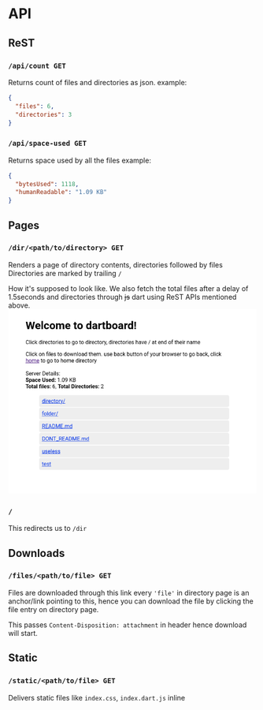 # API

## ReST

### `/api/count GET`

Returns count of files and directories as json.
example:

```json
{
  "files": 6,
  "directories": 3
}
```

### `/api/space-used GET`

Returns space used by all the files
example:

```json
{
  "bytesUsed": 1118,
  "humanReadable": "1.09 KB"
}
```

## Pages

### `/dir/<path/to/directory> GET`

Renders a page of directory contents, directories followed by files
Directories are marked by trailing `/`

How it's supposed to look like. We also fetch the total files after a delay of 1.5seconds and directories through <del>js</del> dart using ReST APIs mentioned above.
![home directory screenshot](./home-dir.png)

### `/`

This redirects us to `/dir`

## Downloads
### `/files/<path/to/file> GET`
Files are downloaded through this link every `'file'` in directory page is an anchor/link pointing to this, hence you can download the file by clicking the file entry on directory page.

This passes `Content-Disposition: attachment` in header hence download will start.

## Static
### `/static/<path/to/file> GET`
Delivers static files like `index.css`, `index.dart.js` inline
